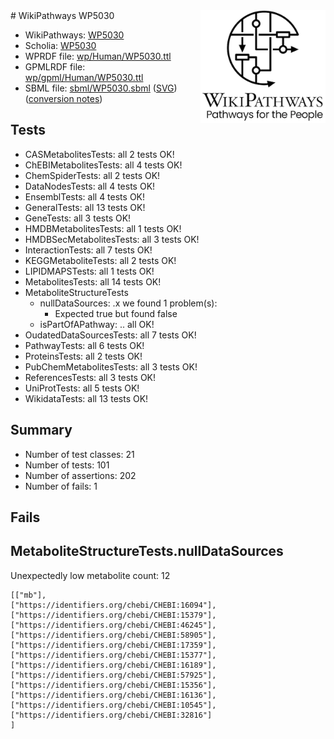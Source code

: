 <img style="float: right; width: 200px" src="../logo.png" />
# WikiPathways WP5030

* WikiPathways: [WP5030](https://identifiers.org/wikipathways:WP5030)
* Scholia: [WP5030](https://scholia.toolforge.org/wikipathways/WP5030)
* WPRDF file: [wp/Human/WP5030.ttl](../wp/Human/WP5030.ttl)
* GPMLRDF file: [wp/gpml/Human/WP5030.ttl](../wp/gpml/Human/WP5030.ttl)
* SBML file: [sbml/WP5030.sbml](../sbml/WP5030.sbml) ([SVG](../sbml/WP5030.svg)) ([conversion notes](../sbml/WP5030.txt))

## Tests
* CASMetabolitesTests: all 2 tests OK!
* ChEBIMetabolitesTests: all 4 tests OK!
* ChemSpiderTests: all 2 tests OK!
* DataNodesTests: all 4 tests OK!
* EnsemblTests: all 4 tests OK!
* GeneralTests: all 13 tests OK!
* GeneTests: all 3 tests OK!
* HMDBMetabolitesTests: all 1 tests OK!
* HMDBSecMetabolitesTests: all 3 tests OK!
* InteractionTests: all 7 tests OK!
* KEGGMetaboliteTests: all 2 tests OK!
* LIPIDMAPSTests: all 1 tests OK!
* MetabolitesTests: all 14 tests OK!
* MetaboliteStructureTests
    * nullDataSources: .x we found 1 problem(s):
        * Expected true but found false
    * isPartOfAPathway: .. all OK!
* OudatedDataSourcesTests: all 7 tests OK!
* PathwayTests: all 6 tests OK!
* ProteinsTests: all 2 tests OK!
* PubChemMetabolitesTests: all 3 tests OK!
* ReferencesTests: all 3 tests OK!
* UniProtTests: all 5 tests OK!
* WikidataTests: all 13 tests OK!


## Summary

* Number of test classes: 21
* Number of tests: 101
* Number of assertions: 202
* Number of fails: 1

## Fails

<a name="9190418b" />

## MetaboliteStructureTests.nullDataSources

Unexpectedly low metabolite count: 12
```
[["mb"],
["https://identifiers.org/chebi/CHEBI:16094"],
["https://identifiers.org/chebi/CHEBI:15379"],
["https://identifiers.org/chebi/CHEBI:46245"],
["https://identifiers.org/chebi/CHEBI:58905"],
["https://identifiers.org/chebi/CHEBI:17359"],
["https://identifiers.org/chebi/CHEBI:15377"],
["https://identifiers.org/chebi/CHEBI:16189"],
["https://identifiers.org/chebi/CHEBI:57925"],
["https://identifiers.org/chebi/CHEBI:15356"],
["https://identifiers.org/chebi/CHEBI:16136"],
["https://identifiers.org/chebi/CHEBI:10545"],
["https://identifiers.org/chebi/CHEBI:32816"]
]
```

